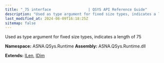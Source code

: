 ```yaml
---
title: "_75 interface                 | QSYS API Reference Guide"
description: "Used as type argument for fixed size types, indicates a length of 75  "
last_modified_at: 2024-08-09T16:18:25Z
sitemap: false
---
```


Used as type argument for fixed size types, indicates a length of 75 

**Namespace:** ASNA.QSys.Runtime
**Assembly:** ASNA.QSys.Runtime.dll

**Extends:** [ILen](/reference/runtime/qsys-runtime/i-len.html), [IDim](/reference/runtime/qsys-runtime/i-dim.html)
<br>
<br>
